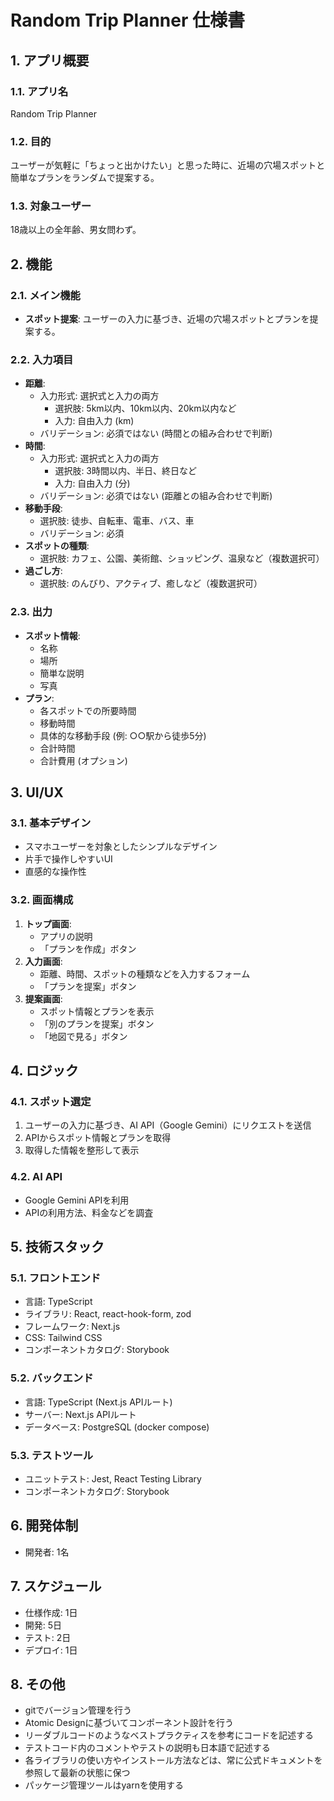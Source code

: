 # Random Trip Planner 仕様書

## 1. アプリ概要

### 1.1. アプリ名

Random Trip Planner

### 1.2. 目的

ユーザーが気軽に「ちょっと出かけたい」と思った時に、近場の穴場スポットと簡単なプランをランダムで提案する。

### 1.3. 対象ユーザー

18歳以上の全年齢、男女問わず。

## 2. 機能

### 2.1. メイン機能

*   **スポット提案**: ユーザーの入力に基づき、近場の穴場スポットとプランを提案する。

### 2.2. 入力項目

*   **距離**:
    *   入力形式: 選択式と入力の両方
        *   選択肢: 5km以内、10km以内、20km以内など
        *   入力: 自由入力 (km)
    *   バリデーション: 必須ではない (時間との組み合わせで判断)
*   **時間**:
    *   入力形式: 選択式と入力の両方
        *   選択肢: 3時間以内、半日、終日など
        *   入力: 自由入力 (分)
    *   バリデーション: 必須ではない (距離との組み合わせで判断)
*   **移動手段**:
    *   選択肢: 徒歩、自転車、電車、バス、車
    *   バリデーション: 必須
*   **スポットの種類**:
    *   選択肢: カフェ、公園、美術館、ショッピング、温泉など（複数選択可）
*   **過ごし方**:
    *   選択肢: のんびり、アクティブ、癒しなど（複数選択可）

### 2.3. 出力

*   **スポット情報**:
    *   名称
    *   場所
    *   簡単な説明
    *   写真
*   **プラン**:
    *   各スポットでの所要時間
    *   移動時間
    *   具体的な移動手段 (例: ○○駅から徒歩5分)
    *   合計時間
    *   合計費用 (オプション)

## 3. UI/UX

### 3.1. 基本デザイン

*   スマホユーザーを対象としたシンプルなデザイン
*   片手で操作しやすいUI
*   直感的な操作性

### 3.2. 画面構成

1.  **トップ画面**:
    *   アプリの説明
    *   「プランを作成」ボタン
2.  **入力画面**:
    *   距離、時間、スポットの種類などを入力するフォーム
    *   「プランを提案」ボタン
3.  **提案画面**:
    *   スポット情報とプランを表示
    *   「別のプランを提案」ボタン
    *   「地図で見る」ボタン

## 4. ロジック

### 4.1. スポット選定

1.  ユーザーの入力に基づき、AI API（Google Gemini）にリクエストを送信
2.  APIからスポット情報とプランを取得
3.  取得した情報を整形して表示

### 4.2. AI API

*   Google Gemini APIを利用
*   APIの利用方法、料金などを調査

## 5. 技術スタック

### 5.1. フロントエンド

*   言語: TypeScript
*   ライブラリ: React, react-hook-form, zod
*   フレームワーク: Next.js
*   CSS: Tailwind CSS
*   コンポーネントカタログ: Storybook

### 5.2. バックエンド

*   言語: TypeScript (Next.js APIルート)
*   サーバー: Next.js APIルート
*   データベース: PostgreSQL (docker compose)

### 5.3. テストツール

*   ユニットテスト: Jest, React Testing Library
*   コンポーネントカタログ: Storybook

## 6. 開発体制

*   開発者: 1名

## 7. スケジュール

*   仕様作成: 1日
*   開発: 5日
*   テスト: 2日
*   デプロイ: 1日

## 8. その他

*   gitでバージョン管理を行う
*   Atomic Designに基づいてコンポーネント設計を行う
*   リーダブルコードのようなベストプラクティスを参考にコードを記述する
*   テストコード内のコメントやテストの説明も日本語で記述する
*   各ライブラリの使い方やインストール方法などは、常に公式ドキュメントを参照して最新の状態に保つ
*   パッケージ管理ツールはyarnを使用する
